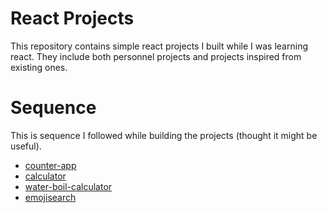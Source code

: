 # React Projects
This repository contains simple react projects I built while I was learning react. They include both personnel projects and projects inspired from existing ones.

# Sequence
This is sequence I followed while building the projects (thought it might be useful).
- [counter-app](./counter-app/)
- [calculator](./calculator/)
- [water-boil-calculator](./water-boil-calculator/)
- [emojisearch](./emojisearch/)